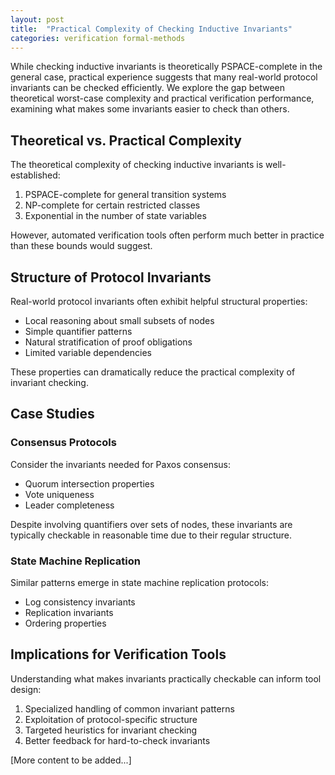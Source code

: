 ```yaml
---
layout: post
title:  "Practical Complexity of Checking Inductive Invariants"
categories: verification formal-methods
---
```


While checking inductive invariants is theoretically PSPACE-complete in the general case, practical experience suggests that many real-world protocol invariants can be checked efficiently. We explore the gap between theoretical worst-case complexity and practical verification performance, examining what makes some invariants easier to check than others.

## Theoretical vs. Practical Complexity

The theoretical complexity of checking inductive invariants is well-established:

1. PSPACE-complete for general transition systems
2. NP-complete for certain restricted classes
3. Exponential in the number of state variables

However, automated verification tools often perform much better in practice than these bounds would suggest.

## Structure of Protocol Invariants

Real-world protocol invariants often exhibit helpful structural properties:

- Local reasoning about small subsets of nodes
- Simple quantifier patterns
- Natural stratification of proof obligations
- Limited variable dependencies

These properties can dramatically reduce the practical complexity of invariant checking.

## Case Studies

### Consensus Protocols
Consider the invariants needed for Paxos consensus:
- Quorum intersection properties
- Vote uniqueness
- Leader completeness

Despite involving quantifiers over sets of nodes, these invariants are typically checkable in reasonable time due to their regular structure.

### State Machine Replication
Similar patterns emerge in state machine replication protocols:
- Log consistency invariants
- Replication invariants
- Ordering properties

## Implications for Verification Tools

Understanding what makes invariants practically checkable can inform tool design:

1. Specialized handling of common invariant patterns
2. Exploitation of protocol-specific structure
3. Targeted heuristics for invariant checking
4. Better feedback for hard-to-check invariants

[More content to be added...] 